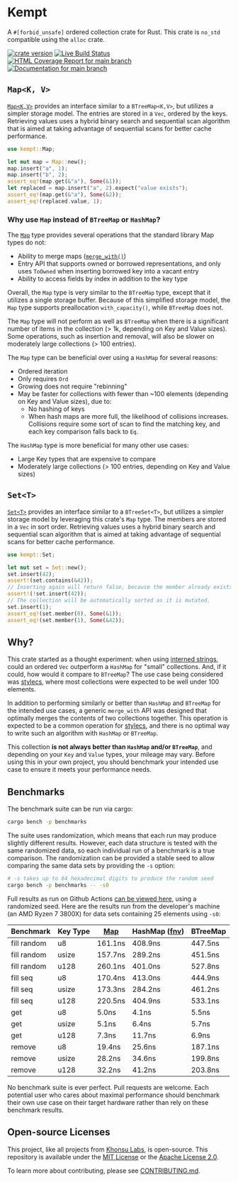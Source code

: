 # Kempt

A `#[forbid_unsafe]` ordered collection crate for Rust. This crate is `no_std`
compatible using the `alloc` crate.

[![crate version](https://img.shields.io/crates/v/kempt.svg)](https://crates.io/crates/kempt)
[![Live Build Status](https://img.shields.io/github/actions/workflow/status/khonsulabs/kempt/rust.yml?branch=main)](https://github.com/khonsulabs/kempt/actions?query=workflow:Tests)
[![HTML Coverage Report for `main` branch](https://khonsulabs.github.io/kempt/coverage/badge.svg)](https://khonsulabs.github.io/kempt/coverage/)
[![Documentation for `main` branch](https://img.shields.io/badge/docs-main-informational)](https://khonsulabs.github.io/kempt/main/kempt)

## `Map<K, V>`

[`Map<K,V>`][map] provides an interface similar to a `BTreeMap<K,V>`, but
utilizes a simpler storage model. The entries are stored in a `Vec`, ordered by
the keys. Retrieving values uses a hybrid binary search and sequential scan
algorithm that is aimed at taking advantage of sequential scans for better cache
performance.

```rust
use kempt::Map;

let mut map = Map::new();
map.insert("a", 1);
map.insert("b", 2);
assert_eq!(map.get(&"a"), Some(&1));
let replaced = map.insert("a", 2).expect("value exists");
assert_eq!(map.get(&"a"), Some(&2));
assert_eq!(replaced.value, 1);
```

### Why use `Map` instead of `BTreeMap` or `HashMap`?

The [`Map`][map] type provides several operations that the standard library Map
types do not:

- Ability to merge maps ([`merge_with()`][merge-with])
- Entry API that supports owned or borrowed representations, and only uses
  `ToOwned` when inserting borrowed key into a vacant entry
- Ability to access fields by index in addition to the key type

Overall, the `Map` type is very similar to the `BTreeMap` type, except that it
utilizes a single storage buffer. Because of this simplified storage model, the
`Map` type supports preallocation `with_capacity()`, while `BTreeMap` does not.

The `Map` type will not perform as well as `BTreeMap` when there is a
significant number of items in the collection (> 1k, depending on Key and Value
sizes). Some operations, such as insertion and removal, will also be slower on
moderately large collections (> 100 entries).

The `Map` type can be beneficial over using a `HashMap` for several reasons:

- Ordered iteration
- Only requires `Ord`
- Growing does not require "rebinning"
- May be faster for collections with fewer than ~100 elements (depending on Key
  and Value sizes), due to:
  - No hashing of keys
  - When hash maps are more full, the likelihood of collisions increases.
    Collisions require some sort of scan to find the matching key, and each key
    comparison falls back to `Eq`.

The `HashMap` type is more beneficial for many other use cases:

- Large Key types that are expensive to compare
- Moderately large collections (> 100 entries, depending on Key and Value sizes)

## `Set<T>`

[`Set<T>`][set] provides an interface similar to a `BTreeSet<T>`, but utilizes a
simpler storage model by leveraging this crate's `Map` type. The members are
stored in a `Vec` in sort order. Retrieving values uses a hybrid binary search
and sequential scan algorithm that is aimed at taking advantage of sequential
scans for better cache performance.

```rust
use kempt::Set;

let mut set = Set::new();
set.insert(42);
assert!(set.contains(&42));
// Inserting again will return false, because the member already exists.
assert!(!set.insert(42));
// The collection will be automatically sorted as it is mutated.
set.insert(1);
assert_eq!(set.member(0), Some(&1));
assert_eq!(set.member(1), Some(&42));
```

## Why?

This crate started as a thought experiment: when using [interned
strings][interner], could an ordered `Vec` outperform a `HashMap` for "small"
collections. And, if it could, how would it compare to `BTreeMap`? The use case
being considered was [stylecs][stylecs], where most collections were expected to
be well under 100 elements.

In addition to performing similarly or better than `HashMap` and `BTreeMap` for
the intended use cases, a generic `merge_with` API was designed that optimally
merges the contents of two collections together. This operation is expected to
be a common operation for [stylecs][stylecs], and there is no optimal way to
write such an algorithm with `HashMap` or `BTreeMap`.

This collection **is not always better than `HashMap` and/or `BTreeMap`**, and
depending on your `Key` and `Value` types, your mileage may vary. Before using
this in your own project, you should benchmark your intended use case to ensure
it meets your performance needs.

## Benchmarks

The benchmark suite can be run via cargo:

```sh
cargo bench -p benchmarks
```

The suite uses randomization, which means that each run may produce slightly
different results. However, each data structure is tested with the same
randomized data, so each individual run of a benchmark is a true comparison. The
randomization can be provided a stable seed to allow comparing the same data
sets by providing the `-s` option:

```sh
# -s takes up to 64 hexadecimal digits to produce the random seed
cargo bench -p benchmarks -- -s0
```

Full results as run on Github Actions [can be viewed
here](https://khonsulabs.github.io/kempt/benchmarks/report/index.html), using a
randomized seed. Here are the results run from the developer's machine (an AMD
Ryzen 7 3800X) for data sets containing 25 elements using `-s0`:

| Benchmark   | Key Type | [Map][map] | HashMap ([fnv][fnv]) | BTreeMap |
|-------------|----------|-----------|----------------------|----------|
| fill random | u8       |    161.1ns |              408.9ns |  447.5ns |
| fill random | usize    |    157.7ns |              289.2ns |  451.5ns |
| fill random | u128     |    260.1ns |              401.0ns |  527.8ns |
| fill seq    | u8       |    170.4ns |              413.0ns |  444.9ns |
| fill seq    | usize    |    173.3ns |              284.2ns |  461.2ns |
| fill seq    | u128     |    220.5ns |              404.9ns |  533.1ns |
| get         | u8       |      5.0ns |                4.1ns |    5.5ns |
| get         | usize    |      5.1ns |                6.4ns |    5.7ns |
| get         | u128     |      7.3ns |               11.7ns |    6.9ns |
| remove      | u8       |     19.4ns |               25.6ns |  187.1ns |
| remove      | usize    |     28.2ns |               34.6ns |  199.8ns |
| remove      | u128     |     32.2ns |               41.2ns |  203.8ns |

No benchmark suite is ever perfect. Pull requests are welcome. Each potential
user who cares about maximal performance should benchmark their own use case on
their target hardware rather than rely on these benchmark results.

[interner]: https://github.com/khonsulabs/interner
[stylecs]: https://github.com/khonsulabs/stylecs
[fnv]: https://github.com/servo/rust-fnv
[map]: https://khonsulabs.github.io/kempt/main/kempt/struct.Map.html
[set]: https://khonsulabs.github.io/kempt/main/kempt/struct.Set.html
[merge-with]: https://khonsulabs.github.io/kempt/main/kempt/struct.Map.html#method.merge_with

## Open-source Licenses

This project, like all projects from [Khonsu Labs](https://khonsulabs.com/), is open-source.
This repository is available under the [MIT License](./LICENSE-MIT) or the
[Apache License 2.0](./LICENSE-APACHE).

To learn more about contributing, please see [CONTRIBUTING.md](./CONTRIBUTING.md).
